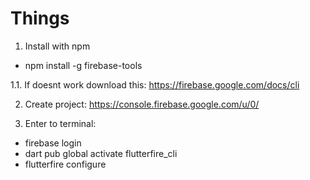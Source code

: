 # Things

1. Install with npm
- npm install -g firebase-tools

1.1. If doesnt work download this:
https://firebase.google.com/docs/cli

2. Create project:
https://console.firebase.google.com/u/0/

3. Enter to terminal:
- firebase login
- dart pub global activate flutterfire_cli
- flutterfire configure
